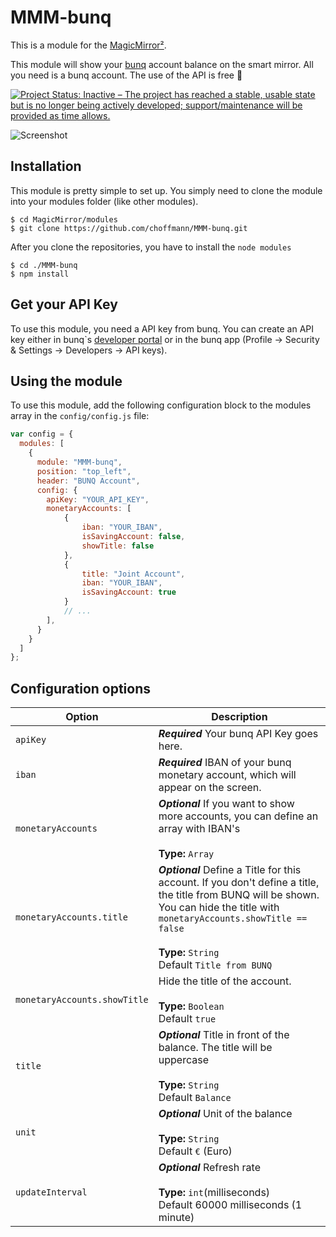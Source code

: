 # MMM-bunq

This is a module for the [MagicMirror²](https://github.com/MichMich/MagicMirror/).

This module will show your [bunq](https://www.bunq.com/) account balance on the smart mirror. All you need is a bunq account. The use of the API is free 🙌

[![Project Status: Inactive – The project has reached a stable, usable state but is no longer being actively developed; support/maintenance will be provided as time allows.](https://www.repostatus.org/badges/latest/inactive.svg)](https://www.repostatus.org/#inactive)

![Screenshot](img/img.png)

## Installation

This module is pretty simple to set up. You simply need to clone the module into your modules folder (like other modules).

```
$ cd MagicMirror/modules
$ git clone https://github.com/choffmann/MMM-bunq.git
```

After you clone the repositories, you have to install the `node modules`

```
$ cd ./MMM-bunq
$ npm install
```

## Get your API Key

To use this module, you need a API key from bunq. You can create an API key either in bunq`s [developer portal](https://developer.bunq.com/) or in the bunq app (Profile → Security & Settings → Developers → API keys).

## Using the module

To use this module, add the following configuration block to the modules array in the `config/config.js` file:

```js
var config = {
  modules: [
    {
      module: "MMM-bunq",
      position: "top_left",
      header: "BUNQ Account",
      config: {
        apiKey: "YOUR_API_KEY",
		monetaryAccounts: [
			{
				iban: "YOUR_IBAN",
				isSavingAccount: false,
				showTitle: false
			},
			{
				title: "Joint Account",
				iban: "YOUR_IBAN",
				isSavingAccount: true
			}
			// ...
		],
      }
    }
  ]
};
```

## Configuration options

| Option                | Description                                                                                                                |
| --------------------- | -------------------------------------------------------------------------------------------------------------------------- |
| `apiKey`              | **_Required_** Your bunq API Key goes here.                                                                                |
| `iban`                | **_Required_** IBAN of your bunq monetary account, which will appear on the screen.                                        |
| `monetaryAccounts`    | **_Optional_**  If you want to show more accounts, you can define an array with IBAN's <br><br>**Type:** `Array` |
| `monetaryAccounts.title` | **_Optional_** Define a Title for this account. If you don't define a title, the title from BUNQ will be shown. You can hide the title with `monetaryAccounts.showTitle == false` <br><br>**Type:** `String` <br>Default `Title from BUNQ`|
| `monetaryAccounts.showTitle` | Hide the title of the account. <br><br>**Type:** `Boolean` <br>Default `true`
| `title`               | **_Optional_** Title in front of the balance. The title will be uppercase <br><br>**Type:** `String` <br>Default `Balance` |
| `unit`                | **_Optional_** Unit of the balance <br><br>**Type:** `String` <br>Default `€` (Euro)                                       |
| `updateInterval`      | **_Optional_** Refresh rate <br><br>**Type:** `int`(milliseconds) <br>Default 60000 milliseconds (1 minute)                |
